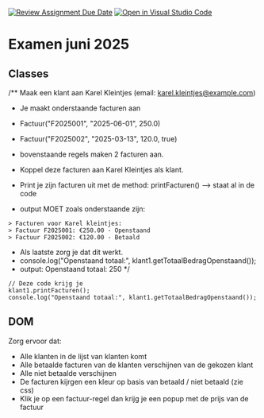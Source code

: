 [![Review Assignment Due Date](https://classroom.github.com/assets/deadline-readme-button-22041afd0340ce965d47ae6ef1cefeee28c7c493a6346c4f15d667ab976d596c.svg)](https://classroom.github.com/a/se3np40i)
[![Open in Visual Studio Code](https://classroom.github.com/assets/open-in-vscode-2e0aaae1b6195c2367325f4f02e2d04e9abb55f0b24a779b69b11b9e10269abc.svg)](https://classroom.github.com/online_ide?assignment_repo_id=19822490&assignment_repo_type=AssignmentRepo)
# Examen juni 2025

## Classes

/\*\* Maak een klant aan Karel Kleintjes (email: karel.kleintjes@example.com)

- Je maakt onderstaande facturen aan
- Factuur("F2025001", "2025-06-01", 250.0)
- Factuur("F2025002", "2025-03-13", 120.0, true)
- bovenstaande regels maken 2 facturen aan.
- Koppel deze facturen aan Karel Kleintjes als klant.

- Print je zijn facturen uit met de method: printFacturen() --> staat al in de code
- output MOET zoals onderstaande zijn:

```JS
> Facturen voor Karel kleintjes:
> Factuur F2025001: €250.00 - Openstaand
> Factuur F2025002: €120.00 - Betaald
```

- Als laatste zorg je dat dit werkt.
- console.log("Openstaand totaal:", klant1.getTotaalBedragOpenstaand());
- output: Openstaand totaal: 250
  \*/

```JS
// Deze code krijg je
klant1.printFacturen();
console.log("Openstaand totaal:", klant1.getTotaalBedragOpenstaand());

```

## DOM

Zorg ervoor dat:

- Alle klanten in de lijst van klanten komt
- Alle betaalde facturen van de klanten verschijnen van de gekozen klant
- Alle niet betaalde verschijnen
- De facturen kijrgen een kleur op basis van betaald / niet betaald (zie css)
- Klik je op een factuur-regel dan krijg je een popup met de prijs van de factuur
